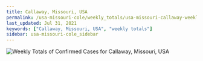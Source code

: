 ```yaml
---
title: Callaway, Missouri, USA
permalink: /usa-missouri-cole/weekly_totals/usa-missouri-callaway-weekly_totals.html
last_updated: Jul 31, 2021
keywords: ["Callaway, Missouri, USA", "weekly totals"]
sidebar: usa-missouri-cole_sidebar
---
```


![Weekly Totals of Confirmed Cases for Callaway, Missouri, USA](/covid_tracker/images/graphs/usa-missouri-callaway-weekly_totals_graph.png)
